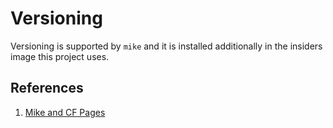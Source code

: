 # Versioning

Versioning is supported by `mike` and it is installed additionally in the insiders image this project uses.

## References

1. [Mike and CF Pages](https://github.com/squidfunk/mkdocs-material/discussions/6546)

